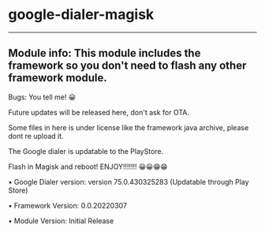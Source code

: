 # google-dialer-magisk
------------------
Module info: This module includes the framework so you don't need to flash any other framework module.
-----------------
Bugs: You tell me! 😀

Future updates will be released here, don't ask for OTA.

Some files in here is under license like the framework java archive, please dont re upload it.

The Google dialer is updatable to the PlayStore.

Flash in Magisk and reboot! ENJOY!!!!!!! 😀😀😁😁

• Google Dialer version: version 75.0.430325283 (Updatable through Play Store)

• Framework Version: 0.0.20220307

• Module Version: Initial Release
